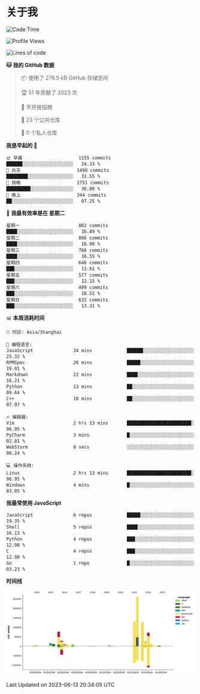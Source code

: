 # 关于我

<!--START_SECTION:waka-->
![Code Time](http://img.shields.io/badge/Code%20Time-758%20hrs%205%20mins-blue)

![Profile Views](http://img.shields.io/badge/%E4%B8%AA%E4%BA%BA%E8%B5%84%E6%96%99%E8%A7%82%E7%9C%8B%E6%AC%A1%E6%95%B0-0-blue)

![Lines of code](https://img.shields.io/badge/%E4%BB%8E%E3%80%8CHello%20World%E3%80%8D%E8%B5%B7%E6%88%91%E5%B7%B2%E7%BB%8F%E5%86%99%E4%BA%86-802.8%20thousand%20%E8%A1%8C%E4%BB%A3%E7%A0%81-blue)

**🐱 我的 GitHub 数据** 

> 📦  使用了 276.5 kB GitHub 存储空间 
 > 
> 🏆 51 年贡献了 2023 次
 > 
> 🚫 不开放招聘
 > 
> 📜 23 个公共仓库 
 > 
> 🔑 0 个私人仓库 
 > 
**我是早起的 🐤** 

```text
🌞 早晨                     1155 commits        ██████░░░░░░░░░░░░░░░░░░░   24.33 % 
🌆 白天                     1498 commits        ████████░░░░░░░░░░░░░░░░░   31.55 % 
🌃 傍晚                     1751 commits        █████████░░░░░░░░░░░░░░░░   36.88 % 
🌙 晚上                     344 commits         ██░░░░░░░░░░░░░░░░░░░░░░░   07.25 % 
```
📅 **我最有效率是在 星期二** 

```text
星期一                      802 commits         ████░░░░░░░░░░░░░░░░░░░░░   16.89 % 
星期二                      806 commits         ████░░░░░░░░░░░░░░░░░░░░░   16.98 % 
星期三                      786 commits         ████░░░░░░░░░░░░░░░░░░░░░   16.55 % 
星期四                      646 commits         ███░░░░░░░░░░░░░░░░░░░░░░   13.61 % 
星期五                      577 commits         ███░░░░░░░░░░░░░░░░░░░░░░   12.15 % 
星期六                      499 commits         ███░░░░░░░░░░░░░░░░░░░░░░   10.51 % 
星期日                      632 commits         ███░░░░░░░░░░░░░░░░░░░░░░   13.31 % 
```


📊 **本周消耗时间** 

```text
🕑︎ 时区: Asia/Shanghai

💬 编程语言: 
JavaScript               34 mins             ██████░░░░░░░░░░░░░░░░░░░   25.32 % 
RPMSpec                  26 mins             █████░░░░░░░░░░░░░░░░░░░░   19.01 % 
Markdown                 22 mins             ████░░░░░░░░░░░░░░░░░░░░░   16.21 % 
Python                   13 mins             ██░░░░░░░░░░░░░░░░░░░░░░░   09.64 % 
C++                      10 mins             ██░░░░░░░░░░░░░░░░░░░░░░░   07.97 % 

🔥 编辑器: 
Vim                      2 hrs 13 mins       ████████████████████████░   96.95 % 
PyCharm                  3 mins              █░░░░░░░░░░░░░░░░░░░░░░░░   02.81 % 
WebStorm                 0 secs              ░░░░░░░░░░░░░░░░░░░░░░░░░   00.24 % 

💻 操作系统: 
Linux                    2 hrs 13 mins       ████████████████████████░   96.95 % 
Windows                  4 mins              █░░░░░░░░░░░░░░░░░░░░░░░░   03.05 % 
```

**我最常使用 JavaScript** 

```text
JavaScript               6 repos             █████░░░░░░░░░░░░░░░░░░░░   19.35 % 
Shell                    5 repos             ████░░░░░░░░░░░░░░░░░░░░░   16.13 % 
Python                   4 repos             ███░░░░░░░░░░░░░░░░░░░░░░   12.90 % 
C                        4 repos             ███░░░░░░░░░░░░░░░░░░░░░░   12.90 % 
Go                       1 repo              █░░░░░░░░░░░░░░░░░░░░░░░░   03.23 % 
```



**时间线**

![Lines of Code chart](https://raw.githubusercontent.com/Arondight/Arondight/master/assets/bar_graph.png)


 Last Updated on 2023-06-13 20:34:05 UTC
<!--END_SECTION:waka-->
